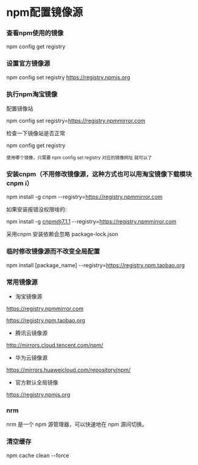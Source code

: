 
# npm配置镜像源

### 查看npm使用的镜像
npm config get registry


### 设置官方镜像源
npm config set registry https://registry.npmjs.org


### 执行npm淘宝镜像
配置镜像站

npm config set registry=https://registry.npmmirror.com

检查一下镜像站是否正常

npm config get registry

<small>使用哪个镜像，只需要 npm config set registry  对应的镜像网址 就可以了</small>


### 安装cnpm（不用修改镜像源，这种方式也可以用淘宝镜像下载模块cnpm i）
npm install -g cnpm --registry=https://registry.npmmirror.com

如果安装报错没权限啥的:

npm install -g cnpm@7.1.1 --registry=https://registry.npmmirror.com

采用cnpm 安装依赖会忽略 package-lock.json 


### 临时修改镜像源而不改变全局配置

npm install [package_name] --registry=https://registry.npm.taobao.org


### 常用镜像源
- 淘宝镜像源

https://registry.npmmirror.com

https://registry.npm.taobao.org

- 腾讯云镜像源

http://mirrors.cloud.tencent.com/npm/

- 华为云镜像源

https://mirrors.huaweicloud.com/repository/npm/

- 官方默认全局镜像

https://registry.npmjs.org


### nrm
nrm 是一个 npm 源管理器，可以快速地在 npm 源间切换。


### 清空缓存
npm cache clean --force  

